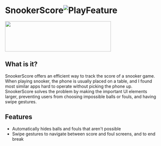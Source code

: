# SnookerScore![PlayFeature](https://user-images.githubusercontent.com/17818755/227786484-8a6ae88a-0bf7-4d3a-8976-7e733a49ab7b.png)

[<img src="https://github.com/Henkkagg/SnookerScore/assets/17818755/b826ee76-411c-4595-845d-7f40687e3169" width="350" height="100">](https://play.google.com/store/apps/details?id=com.hegesoftware.snookerscore&pcampaignid=web_share)

## What is it?
SnookerScore offers an efficient way to track the score of a snooker game. When playing snooker, the phone is usually placed on a table, and I found most
similar apps hard to operate without picking the phone up. SnookerScore solves the problem by making the important UI elements larger, preventing users
from choosing impossible balls or fouls, and having swipe gestures.

## Features
- Automatically hides balls and fouls that aren't possible
- Swipe gestures to navigate between score and foul screens, and to end break
